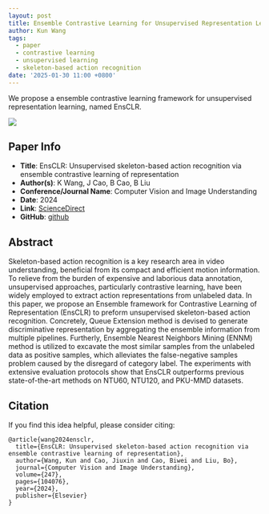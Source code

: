 ```yaml
---
layout: post
title: Ensemble Contrastive Learning for Unsupervised Representation Learning
author: Kun Wang
tags:
  - paper
  - contrastive learning
  - unsupervised learning
  - skeleton-based action recognition
date: '2025-01-30 11:00 +0800'
---
```


We propose a ensemble contrastive learning framework for unsupervised representation learning, named EnsCLR.

![]({{site.baseurl}}/assets/ensclr.jpg)

## Paper Info
- **Title**: EnsCLR: Unsupervised skeleton-based action recognition via ensemble contrastive learning of representation
- **Author(s)**: K Wang, J Cao, B Cao, B Liu
- **Conference/Journal Name**: Computer Vision and Image Understanding
- **Date**: 2024
- **Link**: [ScienceDirect](https://www.sciencedirect.com/science/article/pii/S1077314224001577)
- **GitHub**: [github](https://github.com/KennCoder7/EnsCLR)
  
## Abstract
Skeleton-based action recognition is a key research area in video understanding, beneficial from its compact and efficient motion information. To relieve from the burden of expensive and laborious data annotation, unsupervised approaches, particularly contrastive learning, have been widely employed to extract action representations from unlabeled data. In this paper, we propose an Ensemble framework for Contrastive Learning of Representation (EnsCLR) to preform unsupervised skeleton-based action recognition. Concretely, Queue Extension method is devised to generate discriminative representation by aggregating the ensemble information from multiple pipelines. Furtherly, Ensemble Nearest Neighbors Mining (ENNM) method is utilized to excavate the most similar samples from the unlabeled data as positive samples, which alleviates the false-negative samples problem caused by the disregard of category label. The experiments with extensive evaluation protocols show that EnsCLR outperforms previous state-of-the-art methods on NTU60, NTU120, and PKU-MMD datasets.

## Citation
If you find this idea helpful, please consider citing:
```
@article{wang2024ensclr,  
  title={EnsCLR: Unsupervised skeleton-based action recognition via ensemble contrastive learning of representation},  
  author={Wang, Kun and Cao, Jiuxin and Cao, Biwei and Liu, Bo},  
  journal={Computer Vision and Image Understanding},  
  volume={247},  
  pages={104076},  
  year={2024},  
  publisher={Elsevier}  
}
```
